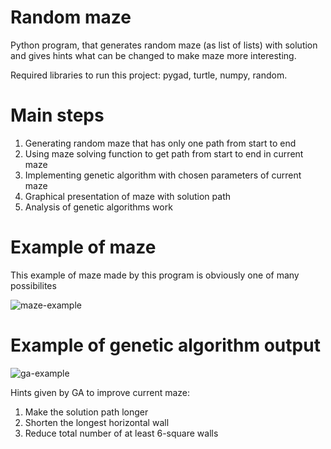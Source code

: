 # Random maze
Python program, that generates random maze (as list of lists) with solution and gives hints what can be changed to make maze more interesting. 

Required libraries to run this project: pygad, turtle, numpy, random.

# Main steps
1. Generating random maze that has only one path from start to end
2. Using maze solving function to get path from start to end in current maze
3. Implementing genetic algorithm with chosen parameters of current maze
4. Graphical presentation of maze with solution path
5. Analysis of genetic algorithms work

# Example of maze
This example of maze made by this program is obviously one of many possibilites

![maze-example](https://user-images.githubusercontent.com/123515299/215359005-2b65964f-67c4-45e2-9932-5ad1778b1dd5.png)
# Example of genetic algorithm output
![ga-example](https://user-images.githubusercontent.com/123515299/215359043-a26357f6-bad1-4950-be54-b0227b758f58.png)

Hints given by GA to improve current maze:
1. Make the solution path longer
2. Shorten the longest horizontal wall
3. Reduce total number of at least 6-square walls
